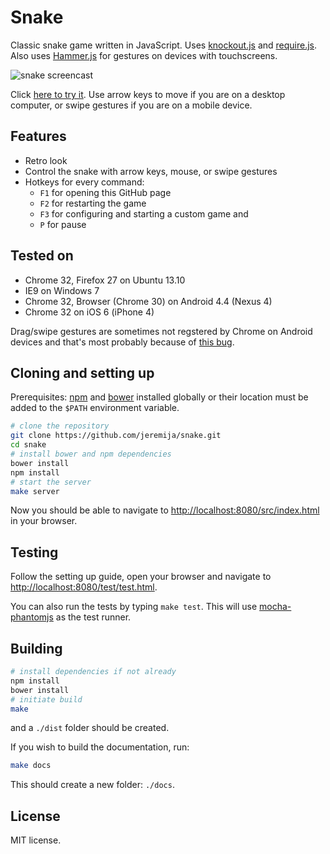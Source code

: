 Snake
=====

Classic snake game written in JavaScript. Uses [knockout.js](http://knockoutjs.com) and [require.js](http://requirejs.org). Also uses [Hammer.js](http://eightmedia.github.io/hammer.js/) for gestures on devices with touchscreens.

![snake screencast](http://i.imgur.com/89WuGNq.gif)

Click [here to try it](http://steinerize.com/snake). Use arrow keys to move if you are on a desktop computer, or swipe gestures if you are on a mobile device.

Features
--------
* Retro look
* Control the snake with arrow keys, mouse, or swipe gestures
* Hotkeys for every command:
    * `F1` for opening this GitHub page
    * `F2` for restarting the game
    * `F3` for configuring and starting a custom game and
    * `P` for pause

Tested on
---------

* Chrome 32, Firefox 27 on Ubuntu 13.10
* IE9 on Windows 7
* Chrome 32, Browser (Chrome 30) on Android 4.4 (Nexus 4)
* Chrome 32 on iOS 6 (iPhone 4)

Drag/swipe gestures are sometimes not regstered by Chrome on Android devices and that's most probably because of [this bug](https://code.google.com/p/chromium/issues/detail?id=152913).

Cloning and setting up
----------------------

Prerequisites: [npm](https://www.npmjs.org/) and [bower](http://bower.io/) installed globally or their location must be added to the `$PATH` environment variable.

```bash
# clone the repository
git clone https://github.com/jeremija/snake.git
cd snake
# install bower and npm dependencies
bower install
npm install
# start the server
make server
```

Now you should be able to navigate to [http://localhost:8080/src/index.html](http://localhost:8080/src/index.html) in your browser.

Testing
-------

Follow the setting up guide, open your browser and navigate to [http://localhost:8080/test/test.html](http://localhost:8080/test/test.html).

You can also run the tests by typing `make test`. This will use [mocha-phantomjs](https://www.npmjs.org/package/mocha-phantomjs) as the test runner.

Building
--------

```bash
# install dependencies if not already
npm install
bower install
# initiate build
make
```

and a `./dist` folder should be created.

If you wish to build the documentation, run:

```bash
make docs
```

This should create a new folder: `./docs`.

License
-------
MIT license.
